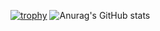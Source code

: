 [![trophy](https://github-profile-trophy.vercel.app/?username=grummans)](https://github.com/ryo-ma/github-profile-trophy)
![Anurag's GitHub stats](https://github-readme-stats.vercel.app/api?username=grummans&show_icons=true&theme=radical)
